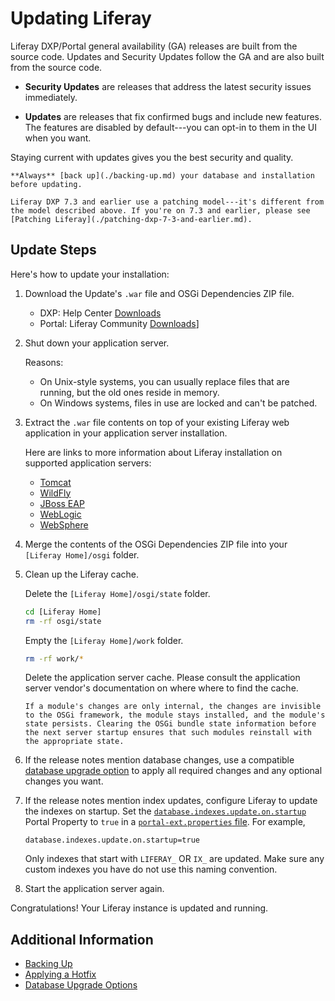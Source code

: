 # Updating Liferay

Liferay DXP/Portal general availability (GA) releases are built from the source code. Updates and Security Updates follow the GA and are also built from the source code.

* **Security Updates** are releases that address the latest security issues immediately.

* **Updates** are releases that fix confirmed bugs and include new features. The features are disabled by default---you can opt-in to them in the UI when you want.

Staying current with updates gives you the best security and quality.

```{warning}
**Always** [back up](./backing-up.md) your database and installation before updating.
```

```{important}
Liferay DXP 7.3 and earlier use a patching model---it's different from the model described above. If you're on 7.3 and earlier, please see [Patching Liferay](./patching-dxp-7-3-and-earlier.md).
```

## Update Steps

Here's how to update your installation:

1. Download the Update's `.war` file and OSGi Dependencies ZIP file.

    * DXP: Help Center [Downloads](https://customer.liferay.com/downloads)
    * Portal: Liferay Community [Downloads](https://www.liferay.com/downloads-community)]

1. Shut down your application server.

    Reasons:

    * On Unix-style systems, you can usually replace files that are running, but the old ones reside in memory.
    * On Windows systems, files in use are locked and can't be patched.

1. Extract the `.war` file contents on top of your existing Liferay web application in your application server installation.

    Here are links to more information about Liferay installation on supported application servers:

    * [Tomcat](../installing-liferay/installing-liferay-on-an-application-server/installing-on-tomcat.md)
    * [WildFly](../installing-liferay/installing-liferay-on-an-application-server/installing-on-wildfly.md)
    * [JBoss EAP](../installing-liferay/installing-liferay-on-an-application-server/installing-on-jboss-eap.md)
    * [WebLogic](../installing-liferay/installing-liferay-on-an-application-server/installing-on-weblogic.md)
    * [WebSphere](../installing-liferay/installing-liferay-on-an-application-server/installing-on-websphere.md)

1. Merge the contents of the OSGi Dependencies ZIP file into your `[Liferay Home]/osgi` folder.

1. Clean up the Liferay cache.

    Delete the `[Liferay Home]/osgi/state` folder.

    ```bash
    cd [Liferay Home]
    rm -rf osgi/state
    ```

    Empty the `[Liferay Home]/work` folder.

    ```bash
    rm -rf work/*
    ```

    Delete the application server cache. Please consult the application server vendor's documentation on where where to find the cache.

    ```{note}
    If a module's changes are only internal, the changes are invisible to the OSGi framework, the module stays installed, and the module's state persists. Clearing the OSGi bundle state information before the next server startup ensures that such modules reinstall with the appropriate state.
    ```

1. If the release notes mention database changes, use a compatible [database upgrade option](../upgrading-liferay/reference/database-upgrade-options.md) to apply all required changes and any optional changes you want.

1. If the release notes mention index updates, configure Liferay to update the indexes on startup. Set the [`database.indexes.update.on.startup`](../../../../../reference/latest/en/dxp/propertiesdoc/portal.properties.html#Database) Portal Property to `true` in a [`portal-ext.properties` file](../reference/portal-properties.md). For example,

    ```properties
    database.indexes.update.on.startup=true
    ```

    Only indexes that start with `LIFERAY_` OR `IX_` are updated. Make sure any custom indexes you have do not use this naming convention.

1. Start the application server again.

Congratulations! Your Liferay instance is updated and running.

## Additional Information

* [Backing Up](./backing-up.md)
* [Applying a Hotfix](./applying-a-hotfix.md)
* [Database Upgrade Options](../upgrading-liferay/reference/database-upgrade-options.md)